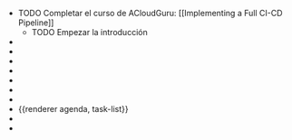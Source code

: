 - TODO Completar el curso de ACloudGuru: [[Implementing a Full CI-CD Pipeline]]
	- TODO Empezar la introducción
-
-
-
-
-
-
-
- {{renderer agenda, task-list}}
-
-